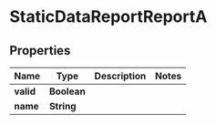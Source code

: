 

# StaticDataReportReportA


## Properties

| Name | Type | Description | Notes |
|------------ | ------------- | ------------- | -------------|
|**valid** | **Boolean** |  |  |
|**name** | **String** |  |  |



